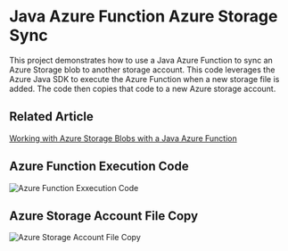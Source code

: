 # Java Azure Function Azure Storage Sync
This project demonstrates how to use a Java Azure Function to sync an Azure Storage blob to another storage account. This code leverages the Azure Java SDK to execute the Azure Function when a new storage file is added. The code then copies that code to a new Azure storage account. 

## Related Article
[Working with Azure Storage Blobs with a Java Azure Function](https://soltisweb.com/blog/detail/2020-06-09-workingwithazurestorageblobsinajavaazurefunction)

## Azure Function Execution Code
![Azure Function Exxecution Code](https://assets-us-01.kc-usercontent.com/3e9ebf71-1a40-4dc4-8783-525abc727969/edff4ff2-2af7-4a99-9e89-ad16b1c41ed8/Testing-4.png)

## Azure Storage Account File Copy
![Azure Storage Account File Copy](https://assets-us-01.kc-usercontent.com/3e9ebf71-1a40-4dc4-8783-525abc727969/50ca66b2-113d-4518-a7c3-d7ba3ac049bb/Testing-5.png)

